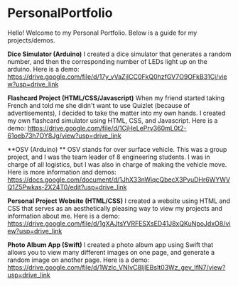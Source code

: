 # PersonalPortfolio

Hello! Welcome to my Personal Portfolio. Below is a guide for my projects/demos.

**Dice Simulator (Arduino)**
I created a dice simulator that generates a random number, and then the corresponding number of LEDs light up on the arduino. Here is a demo: https://drive.google.com/file/d/17y_vVaZjICC0FkQ0hzfGV7O9OFkB31Cj/view?usp=drive_link

**Flashcard Project (HTML/CSS/Javascript)**
When my friend started taking French and told me she didn't want to use Quizlet (because of advertisements), I decided to take the matter into my own hands. I created my own flashcard simulator using HTML, CSS, and Javascript. Here is a demo: https://drive.google.com/file/d/1CjHeLePrv360mL0t2-61oeb73h7OY8Jg/view?usp=drive_link

**OSV (Arduino) **
OSV stands for over surface vehicle. This was a group project, and I was the team leader of 8 engineering students. I was in charge of all logistics, but I was also in charge of making the vehicle move. Here is more information and demos: https://docs.google.com/document/d/1JhX33nWiqcQbecX3PvuDHr6WYWVQ1Z5Pwkas-2X24T0/edit?usp=drive_link 

**Personal Project Website (HTML/CSS)**
I created a website using HTML and CSS that serves as an aesthetically pleasing way to view my projects and information about me. Here is a demo: https://drive.google.com/file/d/1gXAJtsYVRFESXsED41J8xQKuNpoJdxO8/view?usp=drive_link

**Photo Album App (Swift)**
I created a photo album app using Swift that allows you to view many different images on one page, and generate a random image on another page. Here is a demo: https://drive.google.com/file/d/1Wzlc_VNIvC8IjlEBslt03Wz_gev_IfN7/view?usp=drive_link
